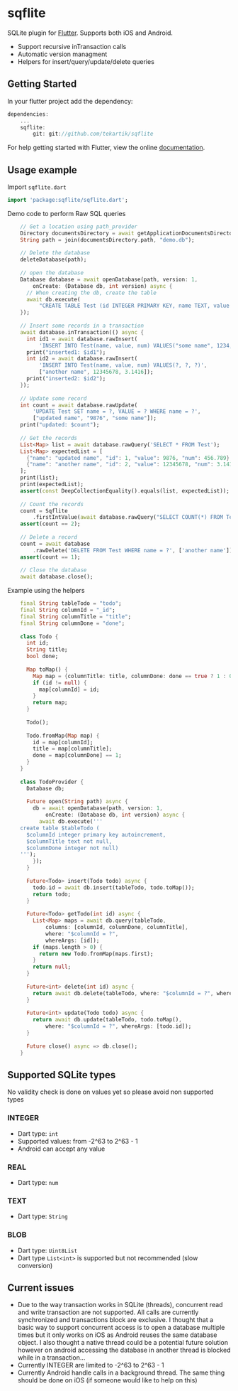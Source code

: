 # sqflite

SQLite plugin for [Flutter](https://flutter.io).
Supports both iOS and Android.

* Support recursive inTransaction calls
* Automatic version managment
* Helpers for insert/query/update/delete queries

## Getting Started

In your flutter project add the dependency:
```dart
dependencies:
    ...
    sqflite:
        git: git://github.com/tekartik/sqflite
```

For help getting started with Flutter, view the online
[documentation](https://flutter.io/).

## Usage example

Import `sqflite.dart`
```dart
import 'package:sqflite/sqflite.dart';
```    
Demo code to perform Raw SQL queries
```dart
    // Get a location using path_provider
    Directory documentsDirectory = await getApplicationDocumentsDirectory();
    String path = join(documentsDirectory.path, "demo.db");
    
    // Delete the database
    deleteDatabase(path);
    
    // open the database
    Database database = await openDatabase(path, version: 1,
        onCreate: (Database db, int version) async {
      // When creating the db, create the table
      await db.execute(
          "CREATE TABLE Test (id INTEGER PRIMARY KEY, name TEXT, value INTEGER, num REAL)");
    });
    
    // Insert some records in a transaction
    await database.inTransaction(() async {
      int id1 = await database.rawInsert(
          'INSERT INTO Test(name, value, num) VALUES("some name", 1234, 456.789)');
      print("inserted1: $id1");
      int id2 = await database.rawInsert(
          'INSERT INTO Test(name, value, num) VALUES(?, ?, ?)',
          ["another name", 12345678, 3.1416]);
      print("inserted2: $id2");
    });
    
    // Update some record
    int count = await database.rawUpdate(
        'UPDATE Test SET name = ?, VALUE = ? WHERE name = ?',
        ["updated name", "9876", "some name"]);
    print("updated: $count");
    
    // Get the records
    List<Map> list = await database.rawQuery('SELECT * FROM Test');
    List<Map> expectedList = [
      {"name": "updated name", "id": 1, "value": 9876, "num": 456.789},
      {"name": "another name", "id": 2, "value": 12345678, "num": 3.1416}
    ];
    print(list);
    print(expectedList);
    assert(const DeepCollectionEquality().equals(list, expectedList));
    
    // Count the records
    count = Sqflite
        .firstIntValue(await database.rawQuery("SELECT COUNT(*) FROM Test"));
    assert(count == 2);
    
    // Delete a record
    count = await database
        .rawDelete('DELETE FROM Test WHERE name = ?', ['another name']);
    assert(count == 1);
    
    // Close the database
    await database.close();
```
Example using the helpers
```dart
    final String tableTodo = "todo";
    final String columnId = "_id";
    final String columnTitle = "title";
    final String columnDone = "done";
    
    class Todo {
      int id;
      String title;
      bool done;
    
      Map toMap() {
        Map map = {columnTitle: title, columnDone: done == true ? 1 : 0};
        if (id != null) {
          map[columnId] = id;
        }
        return map;
      }
    
      Todo();
    
      Todo.fromMap(Map map) {
        id = map[columnId];
        title = map[columnTitle];
        done = map[columnDone] == 1;
      }
    }
    
    class TodoProvider {
      Database db;
    
      Future open(String path) async {
        db = await openDatabase(path, version: 1,
            onCreate: (Database db, int version) async {
          await db.execute('''
    create table $tableTodo ( 
      $columnId integer primary key autoincrement, 
      $columnTitle text not null,
      $columnDone integer not null)
    ''');
        });
      }
    
      Future<Todo> insert(Todo todo) async {
        todo.id = await db.insert(tableTodo, todo.toMap());
        return todo;
      }
    
      Future<Todo> getTodo(int id) async {
        List<Map> maps = await db.query(tableTodo,
            columns: [columnId, columnDone, columnTitle],
            where: "$columnId = ?",
            whereArgs: [id]);
        if (maps.length > 0) {
          return new Todo.fromMap(maps.first);
        }
        return null;
      }
    
      Future<int> delete(int id) async {
        return await db.delete(tableTodo, where: "$columnId = ?", whereArgs: [id]);
      }
    
      Future<int> update(Todo todo) async {
        return await db.update(tableTodo, todo.toMap(),
            where: "$columnId = ?", whereArgs: [todo.id]);
      }
    
      Future close() async => db.close();
    }
```

## Supported SQLite types

No validity check is done on values yet so please avoid non supported types

### INTEGER

* Dart type: `int`
* Supported values: from -2^63 to 2^63 - 1
* Android can accept any value

### REAL

* Dart type: `num`

### TEXT

* Dart type: `String`

### BLOB

* Dart type: `Uint8List`
* Dart type `List<int>` is supported but not recommended (slow conversion)

## Current issues

* Due to the way transaction works in SQLite (threads), concurrent read and write transaction are not supported. 
All calls are currently synchronized and transactions block are exclusive. I thought that a basic way to support 
concurrent access is to open a database multiple times but it only works on iOS as Android reuses the same database object.
I also thought a native thread could be a potential future solution however on android accessing the database in another
thread is blocked while in a transaction...
* Currently INTEGER are limited to -2^63 to 2^63 - 1
* Currently Android handle calls in a background thread. The same thing should be done on iOS (if someone would like to help on this)

